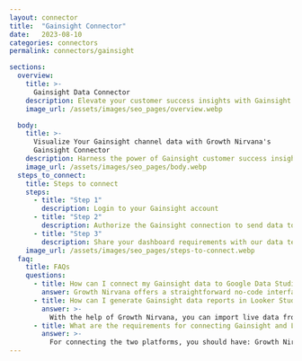 ```yaml
---
layout: connector
title:  "Gainsight Connector"
date:   2023-08-10
categories: connectors
permalink: connectors/gainsight

sections:
  overview:
    title: >-
      Gainsight Data Connector
    description: Elevate your customer success insights with Gainsight integration. Seamlessly merge customer success data from Gainsight with Looker Studio's analytical capabilities, unlocking insights that shape customer retention strategies, engagement initiatives, and operational excellence.
    image_url: /assets/images/seo_pages/overview.webp

  body:
    title: >-
      Visualize Your Gainsight channel data with Growth Nirvana's
      Gainsight Connector
    description: Harness the power of Gainsight customer success insights integrated into Looker Studio for strategic customer relationship decisions.
    image_url: /assets/images/seo_pages/body.webp
  steps_to_connect:
    title: Steps to connect
    steps:
      - title: "Step 1"
        description: Login to your Gainsight account
      - title: "Step 2"
        description: Authorize the Gainsight connection to send data to Growth Nirvana
      - title: "Step 3"
        description: Share your dashboard requirements with our data team. We will build the report for you.
    image_url: /assets/images/seo_pages/steps-to-connect.webp
  faq:
    title: FAQs
    questions:
      - title: How can I connect my Gainsight data to Google Data Studio/Looker Studio?
        answer: Growth Nirvana offers a straightforward no-code interface to connect to Gainsight data sources.
      - title: How can I generate Gainsight data reports in Looker Studio?
        answer: >-
          With the help of Growth Nirvana, you can import live data from Gainsight into Looker Studio. These data can be viewed in charts, tables, and dashboards to generate branded reports that can be shared instantly.
      - title: What are the requirements for connecting Gainsight and Looker Studio?
        answer: >-
          For connecting the two platforms, you should have: Growth Nirvana Account and Gainsight Ads Account
---
```

